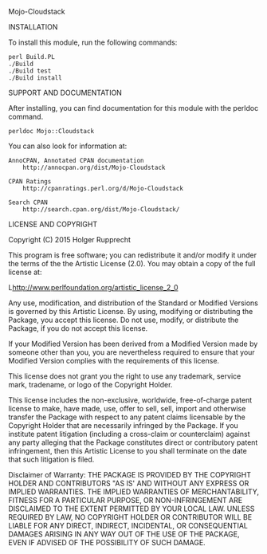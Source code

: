 Mojo-Cloudstack

INSTALLATION

To install this module, run the following commands:

	perl Build.PL
	./Build
	./Build test
	./Build install

SUPPORT AND DOCUMENTATION

After installing, you can find documentation for this module with the
perldoc command.

    perldoc Mojo::Cloudstack

You can also look for information at:

    AnnoCPAN, Annotated CPAN documentation
        http://annocpan.org/dist/Mojo-Cloudstack

    CPAN Ratings
        http://cpanratings.perl.org/d/Mojo-Cloudstack

    Search CPAN
        http://search.cpan.org/dist/Mojo-Cloudstack/


LICENSE AND COPYRIGHT

Copyright (C) 2015 Holger Rupprecht

This program is free software; you can redistribute it and/or modify it
under the terms of the the Artistic License (2.0). You may obtain a
copy of the full license at:

L<http://www.perlfoundation.org/artistic_license_2_0>

Any use, modification, and distribution of the Standard or Modified
Versions is governed by this Artistic License. By using, modifying or
distributing the Package, you accept this license. Do not use, modify,
or distribute the Package, if you do not accept this license.

If your Modified Version has been derived from a Modified Version made
by someone other than you, you are nevertheless required to ensure that
your Modified Version complies with the requirements of this license.

This license does not grant you the right to use any trademark, service
mark, tradename, or logo of the Copyright Holder.

This license includes the non-exclusive, worldwide, free-of-charge
patent license to make, have made, use, offer to sell, sell, import and
otherwise transfer the Package with respect to any patent claims
licensable by the Copyright Holder that are necessarily infringed by the
Package. If you institute patent litigation (including a cross-claim or
counterclaim) against any party alleging that the Package constitutes
direct or contributory patent infringement, then this Artistic License
to you shall terminate on the date that such litigation is filed.

Disclaimer of Warranty: THE PACKAGE IS PROVIDED BY THE COPYRIGHT HOLDER
AND CONTRIBUTORS "AS IS' AND WITHOUT ANY EXPRESS OR IMPLIED WARRANTIES.
THE IMPLIED WARRANTIES OF MERCHANTABILITY, FITNESS FOR A PARTICULAR
PURPOSE, OR NON-INFRINGEMENT ARE DISCLAIMED TO THE EXTENT PERMITTED BY
YOUR LOCAL LAW. UNLESS REQUIRED BY LAW, NO COPYRIGHT HOLDER OR
CONTRIBUTOR WILL BE LIABLE FOR ANY DIRECT, INDIRECT, INCIDENTAL, OR
CONSEQUENTIAL DAMAGES ARISING IN ANY WAY OUT OF THE USE OF THE PACKAGE,
EVEN IF ADVISED OF THE POSSIBILITY OF SUCH DAMAGE.

